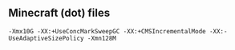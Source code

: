 ## Minecraft (dot) files

```
-Xmx10G -XX:+UseConcMarkSweepGC -XX:+CMSIncrementalMode -XX:-UseAdaptiveSizePolicy -Xmn128M
```
